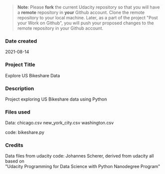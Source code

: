 >**Note**: Please **fork** the current Udacity repository so that you will have a **remote** repository in **your** Github account. Clone the remote repository to your local machine. Later, as a part of the project "Post your Work on Github", you will push your proposed changes to the remote repository in your Github account.

### Date created
2021-08-14

### Project Title
Explore US Bikeshare Data

### Description
Project exploring US Bikeshare data using Python

### Files used
Data:
chicago.csv
new_york_city.csv
washington.csv

code:
bikeshare.py

### Credits
Data files from udacity
code: Johannes Scherer, derived from udacity
all based on   
 "Udacity Programming for Data Science with Python Nanodegree Program"
